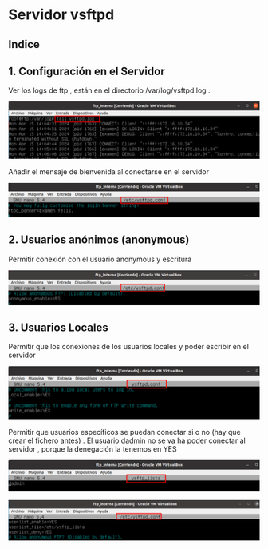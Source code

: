 # Servidor vsftpd

## Indice 

## 1. Configuración en el Servidor 

Ver los logs de ftp , están en el directorio /var/log/vsftpd.log . 

![Logs del Servidor](./img/vsftpd/logs_servidor.png)

Añadir el mensaje de bienvenida al conectarse en el servidor  

![Mensaje del Baner](./img/vsftpd/mensaje_baner.png)

## 2. Usuarios anónimos (anonymous)

Permitir conexión con el usuario anonymous y escritura 

![Permitir usuarios anonymous](./img/vsftpd/conexiones_anonimas.png)

## 3. Usuarios Locales 

Permitir que los conexiones de los usuarios locales y poder escribir en el servidor 

![Conexiones a usuarios locales](./img/vsftpd/conexiones_locales.png)

Permitir que usuarios específicos se puedan conectar si o no (hay que crear el fichero antes) . El usuario dadmin no se va ha poder conectar al servidor , porque la denegación la tenemos en YES 

![Especificar lista de usuarios 1](./img/vsftpd/permitir_conexiones_1.png)

![Espercificar lista de usuarios 2](./img/vsftpd/permitir_conexiones_2.png)